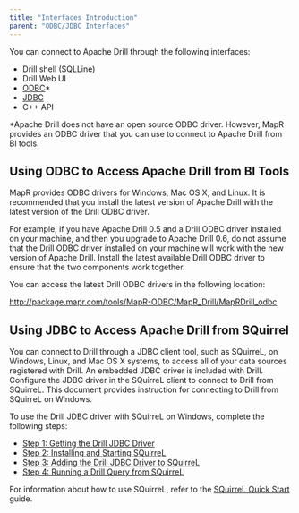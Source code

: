 ```yaml
---
title: "Interfaces Introduction"
parent: "ODBC/JDBC Interfaces"
---
```

You can connect to Apache Drill through the following interfaces:

  * Drill shell (SQLLine)
  * Drill Web UI
  * [ODBC](/docs/odbc-jdbc-interfaces#using-odbc-to-access-apache-drill-from-bi-tools)*
  * [JDBC](/docs/odbc-jdbc-interfaces#using-jdbc-to-access-apache-drill-from-squirrel)
  * C++ API

*Apache Drill does not have an open source ODBC driver. However, MapR provides an ODBC driver that you can use to connect to Apache Drill from BI tools. 

## Using ODBC to Access Apache Drill from BI Tools

MapR provides ODBC drivers for Windows, Mac OS X, and Linux. It is recommended
that you install the latest version of Apache Drill with the latest version of
the Drill ODBC driver.

For example, if you have Apache Drill 0.5 and a Drill ODBC driver installed on
your machine, and then you upgrade to Apache Drill 0.6, do not assume that the
Drill ODBC driver installed on your machine will work with the new version of
Apache Drill. Install the latest available Drill ODBC driver to ensure that
the two components work together.

You can access the latest Drill ODBC drivers in the following location:

<http://package.mapr.com/tools/MapR-ODBC/MapR_Drill/MapRDrill_odbc>

## Using JDBC to Access Apache Drill from SQuirrel

You can connect to Drill through a JDBC client tool, such as SQuirreL, on
Windows, Linux, and Mac OS X systems, to access all of your data sources
registered with Drill. An embedded JDBC driver is included with Drill.
Configure the JDBC driver in the SQuirreL client to connect to Drill from
SQuirreL. This document provides instruction for connecting to Drill from
SQuirreL on Windows.

To use the Drill JDBC driver with SQuirreL on Windows, complete the following
steps:

  * [Step 1: Getting the Drill JDBC Driver](/docs/using-the-jdbc-driver#step-1-getting-the-drill-jdbc-driver) 
  * [Step 2: Installing and Starting SQuirreL](/docs/using-the-jdbc-driver#step-2-installing-and-starting-squirrel)
  * [Step 3: Adding the Drill JDBC Driver to SQuirreL](/docs/using-the-jdbc-driver#step-3-adding-the-drill-jdbc-driver-to-squirrel)
  * [Step 4: Running a Drill Query from SQuirreL](/docs/using-the-jdbc-driver#step-4-running-a-drill-query-from-squirrel)

For information about how to use SQuirreL, refer to the [SQuirreL Quick
Start](http://squirrel-sql.sourceforge.net/user-manual/quick_start.html)
guide.
